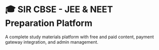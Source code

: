 # 🎓 SIR CBSE - JEE & NEET Preparation Platform

A complete study materials platform with free and paid content, payment gateway integration, and admin management.
